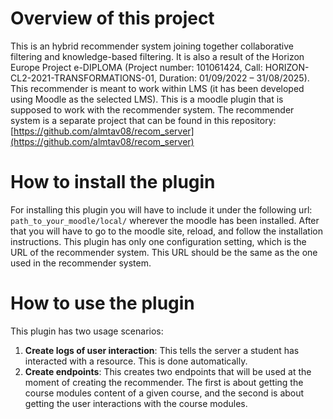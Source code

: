 # Overview of this project
This is an hybrid recommender system joining together collaborative filtering and knowledge-based filtering. It is also a result of the Horizon Europe Project e-DIPLOMA (Project number: 101061424, Call: HORIZON-CL2-2021-TRANSFORMATIONS-01, Duration: 01/09/2022 – 31/08/2025). This recommender is meant to work within LMS (it has been developed using Moodle as the selected LMS). This is a moodle plugin that is supposed to work with the recommender system. The recommender system is a separate project that can be found in this repository: [https://github.com/almtav08/recom_server](https://github.com/almtav08/recom_server)

# How to install the plugin
For installing this plugin you will have to include it under the following url: ```path_to_your_moodle/local/``` wherever the moodle has been installed. After that you will have to go to the moodle site, reload, and follow the installation instructions. This plugin has only one configuration setting, which is the URL of the recommender system. This URL should be the same as the one used in the recommender system.

# How to use the plugin
This plugin has two usage scenarios:
1. **Create logs of user interaction**: This tells the server a student has interacted with a resource. This is done automatically.
2. **Create endpoints**: This creates two endpoints that will be used at the moment of creating the recommender. The first is about getting the course modules content of a given course, and the second is about getting the user interactions with the course modules.